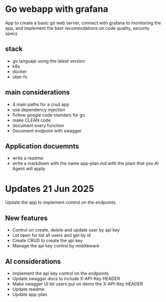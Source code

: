 # Go webapp with grafana
App to create a basic go web server, connect with grafana to monitoring the app, and implement the best recomendations on code quality, security specs

## stack
- go languaje using the latest version
- k8s
- docker
- uber fx

## main considerations
- 4 main paths for a crud app
- use dependency injection
- Follow google code standars for go
- make CLEAN code
- document every function
- Document endpoint with swagger

## Application docuemnts
- write a readme
- write a markdown with the name app-plan.md with the plant that you AI Agent will apply

# Updates 21 Jun 2025
Update the app to implement control on the endpoints

## New features
- Control on create, delete and update user by api key
- Let open for list all users and get by id
- Create CRUD to create the api key
- Manage the api key control by middleware

## AI considerations
- Implement the api key control on the endpoints
- Update swagger docs to include X-API-Key HEADER
- Make swagger UI let users put on demo the X-API-Key HEADER
- Update readme
- Update app-plan